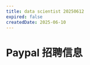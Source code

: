 ```yaml
---
title: data scientist 20250612
expired: false
createdDate: 2025-06-10
---
```


# Paypal 招聘信息

<JobPostingTable job-posting-json-path="paypal/data/data-scientist-20250612.json" />
